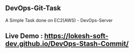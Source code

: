## DevOps-Git-Task

A Simple Task done on EC2(AWS) - DevOps-Server 

## Live Demo : https://lokesh-soft-dev.github.io/DevOps-Stash-Commit/
